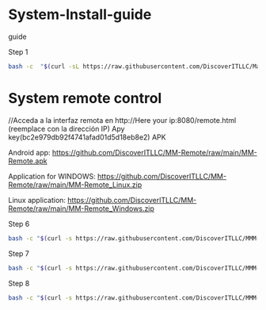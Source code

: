 # System-Install-guide
guide

Step 1
````bash
bash -c  "$(curl -sL https://raw.githubusercontent.com/DiscoverITLLC/MagicMirror_scripts/master/raspberry.sh)"
````

# System remote control
//Acceda a la interfaz remota en http://Here your ip:8080/remote.html (reemplace con la dirección IP)
Apy key(bc2e979db92f4741afad01d5d18eb8e2) APK

Android app:
https://github.com/DiscoverITLLC/MM-Remote/raw/main/MM-Remote.apk

Application for WINDOWS:
https://github.com/DiscoverITLLC/MM-Remote/raw/main/MM-Remote_Linux.zip

Linux application:
https://github.com/DiscoverITLLC/MM-Remote/raw/main/MM-Remote_Windows.zip

Step 6
````bash
bash -c "$(curl -s https://raw.githubusercontent.com/DiscoverITLLC/MMM-Remote-Control/master/installer.sh)"
````
Step 7
````bash
bash -c "$(curl -s https://raw.githubusercontent.com/DiscoverITLLC/MMM-Videoplayer/master/installer.sh)"
````
Step 8
````bash
bash -c "$(curl -s https://raw.githubusercontent.com/DiscoverITLLC/MMM-BackgroundSlideshow/master/installer.sh)"
````
